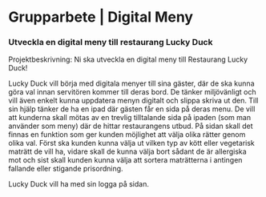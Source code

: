 # Grupparbete | Digital Meny

### Utveckla en digital meny till restaurang Lucky Duck

Projektbeskrivning:
Ni ska utveckla en digital meny till Restaurang Lucky Duck!

Lucky Duck vill börja med digitala menyer till sina gäster, där de ska kunna göra val innan servitören kommer till deras bord. De tänker miljövänligt och vill även enkelt kunna uppdatera menyn digitalt och slippa skriva ut den. Till sin hjälp tänker de ha en ipad där gästen får en sida på deras menu. 
De vill att kunderna skall mötas av en trevlig tilltalande sida på ipaden (som man använder som meny) där de hittar restaurangens utbud. På sidan skall det finnas en funktion som ger kunden möjlighet att välja olika rätter genom olika val.
Först ska kunden kunna välja ut vilken typ av kött eller vegetarisk maträtt de vill ha,
vidare skall de kunna välja bort sådant de är allergiska mot och sist skall kunden kunna välja att sortera maträtterna i antingen fallande eller stigande prisordning.

Lucky Duck vill ha med sin logga på sidan.